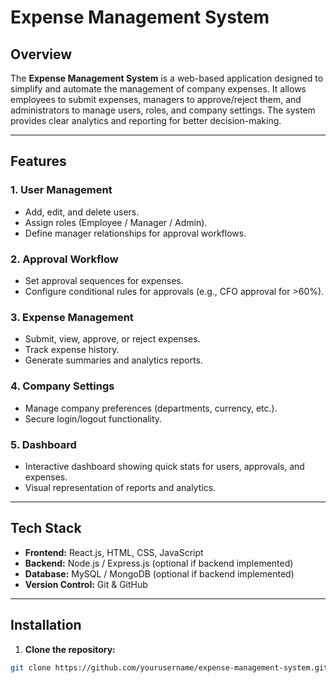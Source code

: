 # Expense Management System

## Overview
The **Expense Management System** is a web-based application designed to simplify and automate the management of company expenses. It allows employees to submit expenses, managers to approve/reject them, and administrators to manage users, roles, and company settings. The system provides clear analytics and reporting for better decision-making.

---

## Features

### 1. User Management
- Add, edit, and delete users.
- Assign roles (Employee / Manager / Admin).
- Define manager relationships for approval workflows.

### 2. Approval Workflow
- Set approval sequences for expenses.
- Configure conditional rules for approvals (e.g., CFO approval for >60%).

### 3. Expense Management
- Submit, view, approve, or reject expenses.
- Track expense history.
- Generate summaries and analytics reports.

### 4. Company Settings
- Manage company preferences (departments, currency, etc.).
- Secure login/logout functionality.

### 5. Dashboard
- Interactive dashboard showing quick stats for users, approvals, and expenses.
- Visual representation of reports and analytics.

---

## Tech Stack

- **Frontend:** React.js, HTML, CSS, JavaScript
- **Backend:** Node.js / Express.js (optional if backend implemented)
- **Database:** MySQL / MongoDB (optional if backend implemented)
- **Version Control:** Git & GitHub

---

## Installation

1. **Clone the repository:**
```bash
git clone https://github.com/yourusername/expense-management-system.git
